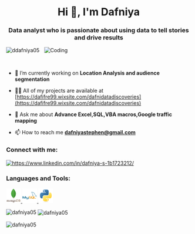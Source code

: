 
<h1 align="center">Hi 👋, I'm Dafniya</h1>
<h3 align="center">Data analyst who is passionate about using data to tell stories and drive results</h3>
<img align="right" alt="Coding" width="400" src="https://i.pinimg.com/originals/81/17/8b/81178b47a8598f0c81c4799f2cdd4057.gif">

<p align="left"> <img src="https://komarev.com/ghpvc/?username=ddafniya05&label=Profile%20views&color=0e75b6&style=flat" alt="ddafniya05" /> </p>

<p align="left"> <a href="https://twitter.com/" target="blank"><img src="https://img.shields.io/twitter/follow/?logo=twitter&style=for-the-badge" alt="" /></a> </p>

- 🔭 I’m currently working on **Location Analysis and audience segmentation**

- 👨‍💻 All of my projects are available at [https://dafifre99.wixsite.com/dafnidatadiscoveries](https://dafifre99.wixsite.com/dafnidatadiscoveries)

- 💬 Ask me about **Advance Excel,SQL,VBA macros,Google traffic mapping**

- 📫 How to reach me **dafniyastephen@gmail.com**

<h3 align="left">Connect with me:</h3>
<p align="left">
<a href="https://linkedin.com/in/https://www.linkedin.com/in/dafniya-s-1b1723212/" target="blank"><img align="center" src="https://raw.githubusercontent.com/rahuldkjain/github-profile-readme-generator/master/src/images/icons/Social/linked-in-alt.svg" alt="https://www.linkedin.com/in/dafniya-s-1b1723212/" height="30" width="40" /></a>
</p>

<h3 align="left">Languages and Tools:</h3>
<p align="left"> <a href="https://www.mongodb.com/" target="_blank" rel="noreferrer"> <img src="https://raw.githubusercontent.com/devicons/devicon/master/icons/mongodb/mongodb-original-wordmark.svg" alt="mongodb" width="40" height="40"/> </a> <a href="https://www.mysql.com/" target="_blank" rel="noreferrer"> <img src="https://raw.githubusercontent.com/devicons/devicon/master/icons/mysql/mysql-original-wordmark.svg" alt="mysql" width="40" height="40"/> </a> <a href="https://www.python.org" target="_blank" rel="noreferrer"> <img src="https://raw.githubusercontent.com/devicons/devicon/master/icons/python/python-original.svg" alt="python" width="40" height="40"/> </a> </p>

<p><img align="left" src="https://github-readme-stats.vercel.app/api/top-langs?username=dafniya05&show_icons=true&locale=en&layout=compact" alt="dafniya05" /></p>

<p>&nbsp;<img align="center" src="https://github-readme-stats.vercel.app/api?username=dafniya05&show_icons=true&locale=en" alt="dafniya05" /></p>

<p><img align="center" src="https://github-readme-streak-stats.herokuapp.com/?user=dafniya05&" alt="dafniya05" /></p>
